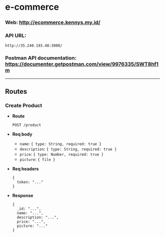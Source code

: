 # e-commerce

### Web: http://ecommerce.kennys.my.id/

### API URL: 

  `http://35.240.193.48:3000/`

### Postman API documentation: https://documenter.getpostman.com/view/9976335/SWT8hf1m

  ---

## Routes

### Create Product

* **Route**

  `POST /product`

* **Req body**

    - `name`: `{ type: String, required: true }`
    - `description`: `{ type: String, required: true }`
    - `price`: `{ type: Number, required: true }`
    - `picture`: `{ file }`

* **Req headers**

  ```
  {
  	token: "..."
  }
  ```

* **Response**

  ```
  {
  	_id: "...",
  	name: "...",
  	description: "...",
  	price: "...",
  	picture: "..."
  }
  ```

  